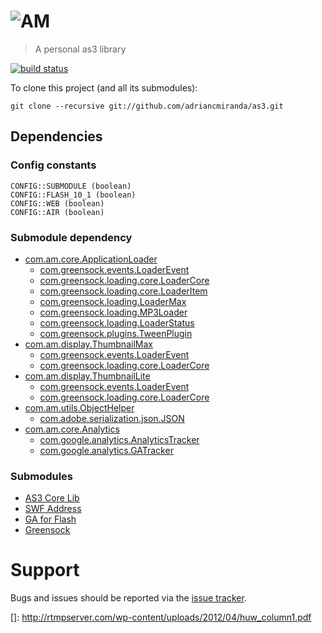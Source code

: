 ![AM](http://i.imgur.com/CEEbHaw.gif)
=================================
> A personal as3 library

[![build status][travis_build_status_image]][travis_build_status_url]

To clone this project (and all its submodules):

    git clone --recursive git://github.com/adriancmiranda/as3.git

## Dependencies
### Config constants
    
    CONFIG::SUBMODULE (boolean)
    CONFIG::FLASH_10_1 (boolean)
    CONFIG::WEB (boolean)
    CONFIG::AIR (boolean)

### Submodule dependency
* [com.am.core.ApplicationLoader][ApplicationLoader]
    *   [com.greensock.events.LoaderEvent][LoaderEvent]
    *   [com.greensock.loading.core.LoaderCore][LoaderCore]
    *   [com.greensock.loading.core.LoaderItem][LoaderItem]
    *   [com.greensock.loading.LoaderMax][LoaderMax]
    *   [com.greensock.loading.MP3Loader][MP3Loader]
    *   [com.greensock.loading.LoaderStatus][LoaderStatus]
    *   [com.greensock.plugins.TweenPlugin][TweenPlugin]
* [com.am.display.ThumbnailMax][ThumbnailMax]
    *   [com.greensock.events.LoaderEvent][LoaderEvent]
    *   [com.greensock.loading.core.LoaderCore][LoaderCore]
* [com.am.display.ThumbnailLite][ThumbnailLite]
    *   [com.greensock.events.LoaderEvent][LoaderEvent]
    *   [com.greensock.loading.core.LoaderCore][LoaderCore]
* [com.am.utils.ObjectHelper][ObjectHelper]
    *   [com.adobe.serialization.json.JSON][JSON]
* [com.am.core.Analytics][Analytics]
    *   [com.google.analytics.AnalyticsTracker][AnalyticsTracker]
    *   [com.google.analytics.GATracker][GATracker]

### Submodules
* [AS3 Core Lib][as3corelib]
* [SWF Address][swfaddress]
* [GA for Flash][gaforflash]
* [Greensock][greensock]

Support
=======

Bugs and issues should be reported via the [issue tracker][issue_tracker].

[sample]: https://github.com/adriancmiranda/flash-compiler/tree/master/examples/web "web"
[issue_tracker]: http://github.com/adriancmiranda/as3/issues "Issue tracker"

[travis_build_status_image]: https://travis-ci.org/adriancmiranda/as3.png?branch=master
[travis_build_status_url]: https://travis-ci.org/adriancmiranda/as3 "build status"

[ApplicationLoader]: https://github.com/adriancmiranda/as3/blob/master/source/com/am/core/ApplicationLoader.as "com.am.core.ApplicationLoader"
[ThumbnailMax]: https://github.com/adriancmiranda/as3/blob/master/source/com/am/display/ThumbnailMax.as "com.am.display.ThumbnailMax"
[ThumbnailLite]: https://github.com/adriancmiranda/as3/blob/master/source/com/am/display/ThumbnailLite.as "com.am.display.ThumbnailLite"
[ObjectHelper]: https://github.com/adriancmiranda/as3/blob/master/source/com/am/utils/ObjectHelper.as "com.am.utils.ObjectHelper"
[Analytics]: https://github.com/adriancmiranda/as3/blob/master/source/com/am/core/Analytics.as "com.am.core.Analytics"

[greensock]: https://github.com/greensock/GreenSock-AS3
[LoaderEvent]: https://github.com/greensock/GreenSock-AS3/blob/master/src/com/greensock/events/LoaderEvent.as "com.greensock.events.LoaderEvent"
[LoaderCore]: https://github.com/greensock/GreenSock-AS3/blob/master/src/com/greensock/loading/core/LoaderCore.as "com.greensock.loading.core.LoaderCore"
[LoaderItem]: https://github.com/greensock/GreenSock-AS3/blob/master/src/com/greensock/loading/core/LoaderItem.as "com.greensock.loading.core.LoaderItem"
[LoaderMax]: https://github.com/greensock/GreenSock-AS3/blob/master/src/com/greensock/loading/LoaderMax.as "com.greensock.loading.LoaderMax"
[MP3Loader]: https://github.com/greensock/GreenSock-AS3/blob/master/src/com/greensock/loading/MP3Loader.as "com.greensock.loading.MP3Loader"
[LoaderStatus]: https://github.com/greensock/GreenSock-AS3/blob/master/src/com/greensock/loading/LoaderStatus.as "com.greensock.loading.LoaderStatus"
[TweenPlugin]: https://github.com/greensock/GreenSock-AS3/blob/master/src/com/greensock/plugins/TweenPlugin.as "com.greensock.plugins.TweenPlugin"

[as3corelib]: https://github.com/mikechambers/as3corelib "AS3 Core Lib"
[JSON]: https://github.com/mikechambers/as3corelib/blob/master/src/com/adobe/serialization/json/JSON.as "com.adobe.serialization.json.JSON"

[swfaddress]: https://github.com/robwalch/swfaddress

[gaforflash]: https://code.google.com/p/gaforflash/ "Google Analytics for flash"
[AnalyticsTracker]: https://code.google.com/p/gaforflash/source/browse/trunk/src/com/google/analytics/AnalyticsTracker.as "com.google.analytics.AnalyticsTracker"
[GATracker]: https://code.google.com/p/gaforflash/source/browse/trunk/src/com/google/analytics/GATracker.as?r=193 "com.google.analytics.GATracker"

[]: http://rtmpserver.com/wp-content/uploads/2012/04/huw_column1.pdf

